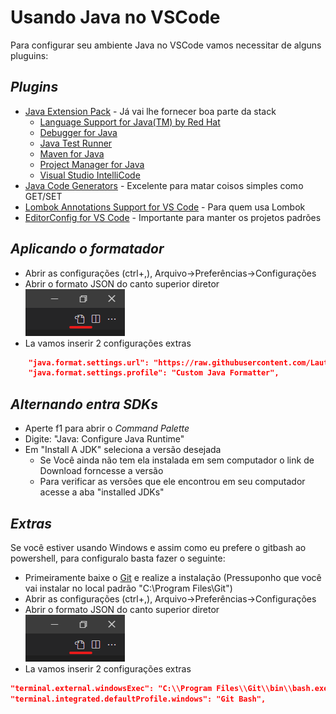 # Usando Java no VSCode

Para configurar seu ambiente Java no VSCode vamos necessitar de alguns pluguins:

## _Plugins_

- [Java Extension Pack] - Já vai lhe fornecer boa parte da stack
	- [Language Support for Java(TM) by Red Hat]
	- [Debugger for Java]
	- [Java Test Runner]
	- [Maven for Java]
	- [Project Manager for Java]
	- [Visual Studio IntelliCode]
- [Java Code Generators] - Excelente para matar coisos simples como GET/SET
- [Lombok Annotations Support for VS Code] - Para quem usa Lombok
- [EditorConfig for VS Code] - Importante para manter os projetos padrões

## _Aplicando o formatador_

- Abrir as configurações (ctrl+,), Arquivo->Preferências->Configurações
- Abrir o formato JSON do canto superior diretor  
	[![JSON-Config-VSCode](https://raw.githubusercontent.com/Lautert/CodeStyle/master/images/json-config-vscode.png)](https://raw.githubusercontent.com/Lautert/CodeStyle/master/images/json-config-vscode.png)
- La vamos inserir 2 configurações extras
``` Json
    "java.format.settings.url": "https://raw.githubusercontent.com/Lautert/CodeStyle/blob/master/custom-code-style.xml",
    "java.format.settings.profile": "Custom Java Formatter",
```

## _Alternando entra SDKs_

- Aperte f1 para abrir o _Command Palette_
- Digite: "Java: Configure Java Runtime"
- Em "Install A JDK" seleciona a versão desejada
	- Se Você ainda não tem ela instalada em sem computador o link de Download forncesse a versão
	- Para verificar as versões que ele encontrou em seu computador acesse a aba "installed JDKs"


## _Extras_

Se você estiver usando Windows e assim como eu prefere o gitbash ao powershell, para configuralo basta fazer o seguinte:

- Primeiramente baixe o [Git] e realize a instalação (Pressuponho que você vai instalar no local padrão "C:\Program Files\Git")
- Abrir as configurações (ctrl+,), Arquivo->Preferências->Configurações
- Abrir o formato JSON do canto superior diretor  
	[![JSON-Config-VSCode](https://raw.githubusercontent.com/Lautert/CodeStyle/master/images/json-config-vscode.png)](https://raw.githubusercontent.com/Lautert/CodeStyle/master/images/json-config-vscode.png)
- La vamos inserir 2 configurações extras
``` Json
"terminal.external.windowsExec": "C:\\Program Files\\Git\\bin\\bash.exe",
"terminal.integrated.defaultProfile.windows": "Git Bash",
```

   [Java Extension Pack]: <https://marketplace.visualstudio.com/items?itemName=vscjava.vscode-java-pack>
   [Language Support for Java(TM) by Red Hat]: <https://marketplace.visualstudio.com/items?itemName=redhat.java>
   [Debugger for Java]: <https://marketplace.visualstudio.com/items?itemName=vscjava.vscode-java-debug>
   [Java Test Runner]: <https://marketplace.visualstudio.com/items?itemName=vscjava.vscode-java-test>
   [Maven for Java]: <https://marketplace.visualstudio.com/items?itemName=vscjava.vscode-maven>
   [Project Manager for Java]: <https://marketplace.visualstudio.com/items?itemName=vscjava.vscode-java-dependency>
   [Visual Studio IntelliCode]: <https://marketplace.visualstudio.com/items?itemName=VisualStudioExptTeam.vscodeintellicode>
   [Java Code Generators]: https://marketplace.visualstudio.com/items?itemName=sohibe.java-generate-setters-getters
   [Lombok Annotations Support for VS Code]: <https://marketplace.visualstudio.com/items?itemName=GabrielBB.vscode-lombok>
   [EditorConfig for VS Code]: <https://marketplace.visualstudio.com/items?itemName=EditorConfig.EditorConfig>
   [Git]: <https://git-scm.com/downloads>
